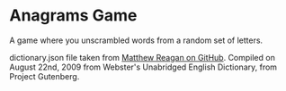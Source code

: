 # Anagrams Game
A game where you unscrambled words from a random set of letters.

dictionary.json file taken from [Matthew Reagan on GitHub](https://github.com/matthewreagan/WebstersEnglishDictionary). Compiled on August 22nd, 2009 from Webster's Unabridged English Dictionary, from Project Gutenberg.